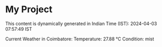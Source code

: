 # My Project

This content is dynamically generated in Indian Time (IST): 2024-04-03 07:57:49 IST


Current Weather in Coimbatore:
Temperature: 27.88 °C
Condition: mist
